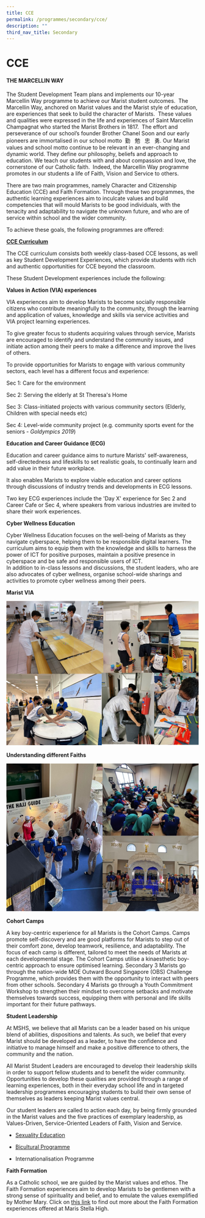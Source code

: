 ```yaml
---
title: CCE
permalink: /programmes/secondary/cce/
description: ""
third_nav_title: Secondary
---
```

# CCE

#### THE MARCELLIN WAY

The Student Development Team plans and implements our 10-year Marcellin Way programme to achieve our Marist student outcomes.  The Marcellin Way, anchored on Marist values and the Marist style of education, are experiences that seek to build the character of Marists.  These values and qualities were expressed in the life and experiences of Saint Marcellin Champagnat who started the Marist Brothers in 1817.  The effort and perseverance of our school’s founder Brother Chanel Soon and our early pioneers are immortalised in our school motto  勤   勉   忠   勇. Our Marist values and school motto continue to be relevant in an ever-changing and dynamic world. They define our philosophy, beliefs and approach to education. We teach our students with and about compassion and love, the cornerstone of our Catholic faith.  Indeed, the Marcellin Way programme promotes in our students a life of Faith, Vision and Service to others.


There are two main programmes, namely Character and Citizenship Education (CCE) and Faith Formation. Through these two programmes, the authentic learning experiences aim to inculcate values and build competencies that will mould Marists to be good individuals, with the tenacity and adaptability to navigate the unknown future, and who are of service within school and the wider community.

To achieve these goals, the following programmes are offered:

**<u>CCE Curriculum</u>**



The CCE curriculum consists both weekly class-based CCE lessons, as well as key Student Development Experiences, which provide students with rich and authentic opportunities for CCE beyond the classroom.  




  

These Student Development experiences include the following:


**Values in Action (VIA) experiences** 
  

VIA experiences aim to develop Marists to become socially responsible citizens who contribute meaningfully to the community, through the learning and application of values, knowledge and skills via service activities and VIA project learning experiences.

  

To give greater focus to students acquiring values through service, Marists are encouraged to identify and understand the community issues, and initiate action among their peers to make a difference and improve the lives of others.

  

To provide opportunities for Marists to engage with various community sectors, each level has a different focus and experience:

  
Sec 1: Care for the environment  
  
Sec 2: Serving the elderly at St Theresa's Home  
  
Sec 3: Class-initiated projects with various community sectors (Elderly, Children with special needs etc)  
  
Sec 4: Level-wide community project (e.g. community sports event for the seniors - _Goldympics 2019_)  

  

**Education and Career Guidance (ECG)**

Education and career guidance aims to nurture Marists' self-awareness, self-directedness and lifeskills to set realistic goals, to continually learn and add value in their future workplace.

  

It also enables Marists to explore viable education and career options through discussions of industry trends and developments in ECG lessons.  
  
Two key ECG experiences include the 'Day X' experience for Sec 2 and Career Cafe or Sec 4, where speakers from various industries are invited to share their work experiences.  
  
**Cyber Wellness Education**  
  

Cyber Wellness Education focuses on the well-being of Marists as they navigate cyberspace, helping them to be responsible digital learners. The curriculum aims to equip them with the knowledge and skills to harness the power of ICT for positive purposes, maintain a positive presence in cyberspace and be safe and responsible users of ICT.  
In addition to in-class lessons and discussions, the student leaders, who are also advocates of cyber wellness, organise school-wide sharings and activities to promote cyber wellness among their peers.

**Marist VIA**

![](/images/CCE/Secondary/cce_via.jpg)

**Understanding different Faiths**

![](/images/CCE/Secondary/cce_faith.jpg)

**Cohort Camps**

  

A key boy-centric experience for all Marists is the Cohort Camps. Camps  promote self-discovery and are good platforms for Marists to step out of their comfort zone, develop teamwork, resilience, and adaptability. The focus of each camp is different, tailored to meet the needs of Marists at each developmental stage. The Cohort Camps utilise a kinaesthetic boy-centric approach to ensure optimised learning. Secondary 3 Marists go through the nation-wide MOE Outward Bound Singapore (OBS) Challenge Programme, which provides them with the opportunity to interact with peers from other schools. Secondary 4 Marists go through a Youth Commitment Workshop to strengthen their mindset to overcome setbacks and motivate themselves towards success, equipping them with personal and life skills important for their future pathways.

**Student Leadership**

  

At MSHS, we believe that all Marists can be a leader based on his unique blend of abilities, dispositions and talents. As such, we belief that every Marist should be developed as a leader, to have the confidence and initiative to manage himself and make a positive difference to others, the community and the nation.  
  
All Marist Student Leaders are encouraged to develop their leadership skills in order to support fellow students and to benefit the wider community. Opportunities to develop these qualities are provided through a range of learning experiences, both in their everyday school life and in targeted leadership programmes encouraging students to build their own sense of themselves as leaders keeping Marist values central.  
  
Our student leaders are called to action each day, by being firmly grounded in the Marist values and the five practices of exemplary leadership, as Values-Driven, Service-Oriented Leaders of Faith, Vision and Service.

*   [Sexuality Education](https://marisstellahigh-moe-edu-sg-admin.cwp.sg/programmes/secondary/cce/sexuality-education)
*   [Bicultural Programme](https://marisstellahigh-moe-edu-sg-admin.cwp.sg/programmes/secondary/bicultural-programme)  
    
*   Internationalisation Programme

  

**Faith Formation**  

As a Catholic school, we are guided by the Marist values and ethos. The Faith Formation experiences aim to develop Marists to be gentlemen with a strong sense of spirituality and belief, and to emulate the values exemplified by Mother Mary. Click on [this link](https://marisstellahigh-moe-edu-sg-admin.cwp.sg/programmes/secondary/faith-formation) to find out more about the Faith Formation experiences offered at Maris Stella High.